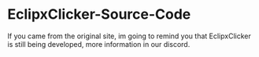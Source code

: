 # EclipxClicker-Source-Code

If you came from the original site, im going to remind you that EclipxClicker is still being developed, more information in our discord.

